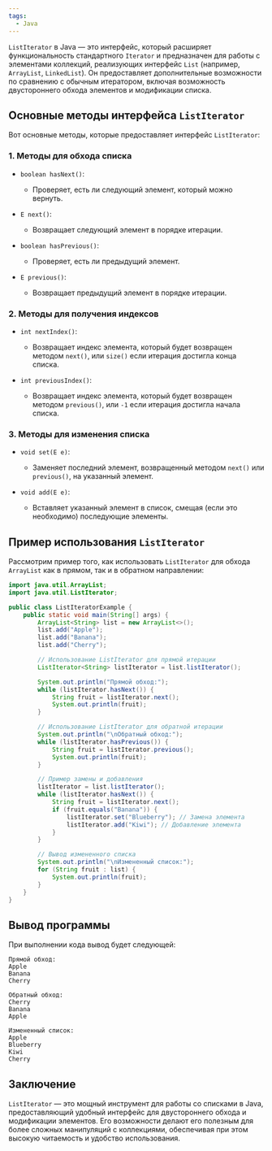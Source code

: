 ```yaml
---
tags:
  - Java
---
```

`ListIterator` в Java — это интерфейс, который расширяет функциональность стандартного `Iterator` и предназначен для работы с элементами коллекций, реализующих интерфейс `List` (например, `ArrayList`, `LinkedList`). Он предоставляет дополнительные возможности по сравнению с обычным итератором, включая возможность двустороннего обхода элементов и модификации списка.

## Основные методы интерфейса `ListIterator`

Вот основные методы, которые предоставляет интерфейс `ListIterator`:

### 1. **Методы для обхода списка**

- `boolean hasNext()`:
  - Проверяет, есть ли следующий элемент, который можно вернуть.
  
- `E next()`:
  - Возвращает следующий элемент в порядке итерации.
  
- `boolean hasPrevious()`:
  - Проверяет, есть ли предыдущий элемент.

- `E previous()`:
  - Возвращает предыдущий элемент в порядке итерации.

### 2. **Методы для получения индексов**

- `int nextIndex()`:
  - Возвращает индекс элемента, который будет возвращен методом `next()`, или `size()` если итерация достигла конца списка.

- `int previousIndex()`:
  - Возвращает индекс элемента, который будет возвращен методом `previous()`, или `-1` если итерация достигла начала списка.

### 3. **Методы для изменения списка**

- `void set(E e)`:
  - Заменяет последний элемент, возвращенный методом `next()` или `previous()`, на указанный элемент.
  
- `void add(E e)`:
  - Вставляет указанный элемент в список, смещая (если это необходимо) последующие элементы.

## Пример использования `ListIterator`

Рассмотрим пример того, как использовать `ListIterator` для обхода `ArrayList` как в прямом, так и в обратном направлении:

```java
import java.util.ArrayList;
import java.util.ListIterator;

public class ListIteratorExample {
    public static void main(String[] args) {
        ArrayList<String> list = new ArrayList<>();
        list.add("Apple");
        list.add("Banana");
        list.add("Cherry");

        // Использование ListIterator для прямой итерации
        ListIterator<String> listIterator = list.listIterator();

        System.out.println("Прямой обход:");
        while (listIterator.hasNext()) {
            String fruit = listIterator.next();
            System.out.println(fruit);
        }

        // Использование ListIterator для обратной итерации
        System.out.println("\nОбратный обход:");
        while (listIterator.hasPrevious()) {
            String fruit = listIterator.previous();
            System.out.println(fruit);
        }

        // Пример замены и добавления
        listIterator = list.listIterator();
        while (listIterator.hasNext()) {
            String fruit = listIterator.next();
            if (fruit.equals("Banana")) {
                listIterator.set("Blueberry"); // Замена элемента
                listIterator.add("Kiwi"); // Добавление элемента
            }
        }

        // Вывод измененного списка
        System.out.println("\nИзмененный список:");
        for (String fruit : list) {
            System.out.println(fruit);
        }
    }
}
```

## Вывод программы

При выполнении кода вывод будет следующей:

```
Прямой обход:
Apple
Banana
Cherry

Обратный обход:
Cherry
Banana
Apple

Измененный список:
Apple
Blueberry
Kiwi
Cherry
```

## Заключение

`ListIterator` — это мощный инструмент для работы со списками в Java, предоставляющий удобный интерфейс для двустороннего обхода и модификации элементов. Его возможности делают его полезным для более сложных манипуляций с коллекциями, обеспечивая при этом высокую читаемость и удобство использования.